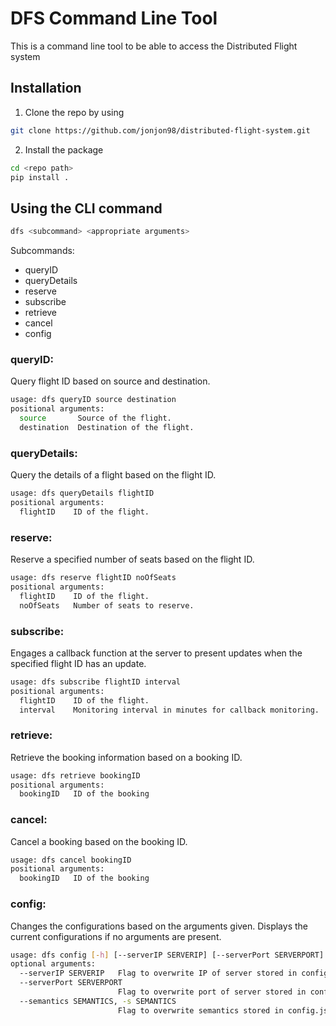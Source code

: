 # DFS Command Line Tool

This is a command line tool to be able to access the Distributed Flight system

## Installation

1. Clone the repo by using

```bash
git clone https://github.com/jonjon98/distributed-flight-system.git
```

2. Install the package

```bash
cd <repo path>
pip install .
```


## Using the CLI command
```bash
dfs <subcommand> <appropriate arguments>
```

Subcommands:

- queryID
- queryDetails
- reserve
- subscribe
- retrieve
- cancel
- config

### queryID:
Query flight ID based on source and destination.
```bash
usage: dfs queryID source destination
positional arguments:
  source       Source of the flight.
  destination  Destination of the flight.
```

### queryDetails:
Query the details of a flight based on the flight ID.
```bash
usage: dfs queryDetails flightID
positional arguments:
  flightID    ID of the flight.
```

### reserve:
Reserve a specified number of seats based on the flight ID.
```bash
usage: dfs reserve flightID noOfSeats
positional arguments:
  flightID    ID of the flight.
  noOfSeats   Number of seats to reserve.
```

### subscribe:
Engages a callback function at the server to present updates when the specified flight ID has an update.
```bash
usage: dfs subscribe flightID interval
positional arguments:
  flightID    ID of the flight.
  interval    Monitoring interval in minutes for callback monitoring.
```

### retrieve:
Retrieve the booking information based on a booking ID.
```bash
usage: dfs retrieve bookingID
positional arguments:
  bookingID   ID of the booking
```

### cancel:
Cancel a booking based on the booking ID.
```bash
usage: dfs cancel bookingID
positional arguments:
  bookingID   ID of the booking
```

### config:
Changes the configurations based on the arguments given.
Displays the current configurations if no arguments are present.
```bash
usage: dfs config [-h] [--serverIP SERVERIP] [--serverPort SERVERPORT] [--semantics SEMANTICS]
optional arguments:
  --serverIP SERVERIP   Flag to overwrite IP of server stored in config.json
  --serverPort SERVERPORT
                        Flag to overwrite port of server stored in config.json
  --semantics SEMANTICS, -s SEMANTICS
                        Flag to overwrite semantics stored in config.json and sends updated semantics to server
```
